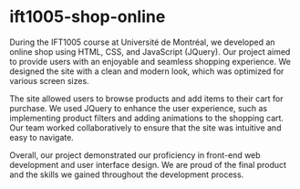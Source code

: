 # ift1005-shop-online

During the IFT1005 course at Université de Montréal, we developed an online shop using HTML, CSS, and JavaScript (JQuery). Our project aimed to provide users with an enjoyable and seamless shopping experience. We designed the site with a clean and modern look, which was optimized for various screen sizes.

The site allowed users to browse products and add items to their cart for purchase. We used JQuery to enhance the user experience, such as implementing product filters and adding animations to the shopping cart. Our team worked collaboratively to ensure that the site was intuitive and easy to navigate.

Overall, our project demonstrated our proficiency in front-end web development and user interface design. We are proud of the final product and the skills we gained throughout the development process.
